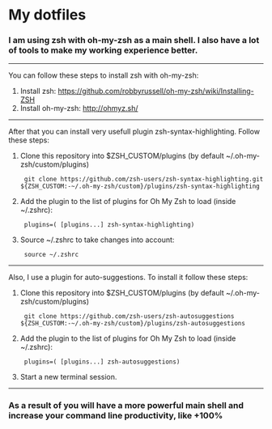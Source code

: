 # My dotfiles
<h3> I am using zsh with oh-my-zsh as a main shell. I also have a lot of tools to make my working experience better. </h3>
 <hr>

You can follow these steps to install zsh with oh-my-zsh:

1. Install zsh: https://github.com/robbyrussell/oh-my-zsh/wiki/Installing-ZSH
2. Install oh-my-zsh: http://ohmyz.sh/

<hr>
After that you can install very usefull plugin zsh-syntax-highlighting.
Follow these steps:

1. Clone this repository into $ZSH_CUSTOM/plugins (by default ~/.oh-my-zsh/custom/plugins)

        git clone https://github.com/zsh-users/zsh-syntax-highlighting.git ${ZSH_CUSTOM:-~/.oh-my-zsh/custom}/plugins/zsh-syntax-highlighting

2. Add the plugin to the list of plugins for Oh My Zsh to load (inside ~/.zshrc):

        plugins=( [plugins...] zsh-syntax-highlighting)

3. Source ~/.zshrc to take changes into account:

        source ~/.zshrc

<hr>
Also, I use a plugin for auto-suggestions. To install it follow these steps:

1. Clone this repository into $ZSH_CUSTOM/plugins (by default ~/.oh-my-zsh/custom/plugins)

        git clone https://github.com/zsh-users/zsh-autosuggestions ${ZSH_CUSTOM:-~/.oh-my-zsh/custom}/plugins/zsh-autosuggestions

2. Add the plugin to the list of plugins for Oh My Zsh to load (inside ~/.zshrc):

        plugins=( [plugins...] zsh-autosuggestions)

3. Start a new terminal session.
<hr>

<h3>As a result of you will have a more powerful main shell and increase your command line productivity, like +100%</h3>
